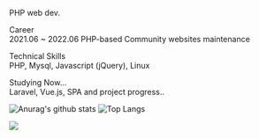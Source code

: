 <p class="has-line-data" data-line-start="0" data-line-end="1">PHP web dev.</p>
<p class="has-line-data" data-line-start="2" data-line-end="4">Career<br>
2021.06 ~ 2022.06  PHP-based Community websites maintenance</p>
<p class="has-line-data" data-line-start="5" data-line-end="7">Technical Skills<br>
PHP, Mysql, Javascript (jQuery), Linux</p>
<p class="has-line-data" data-line-start="7" data-line-end="8">Studying Now...<br>
Laravel, Vue.js, SPA and project progress..


![Anurag's github stats](https://github-readme-stats.vercel.app/api?username=jungmin0917&show_icons=true&theme=tokyonight)
![Top Langs](https://github-readme-stats.vercel.app/api/top-langs/?username=jungmin0917&layout=compact&theme=tokyonight)

<img src="https://img.shields.io/badge/php-green?style=flat&logo=php&logoColor=777BB4"/>
